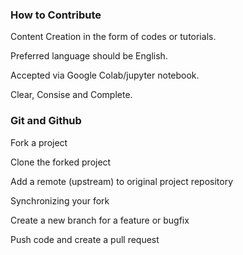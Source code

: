 ### How to Contribute

Content Creation in the form of codes or tutorials.

Preferred language should be English.

Accepted via Google Colab/jupyter notebook.

Clear, Consise and Complete.



### Git and Github

Fork a project

Clone the forked project

Add a remote (upstream) to original project repository

Synchronizing your fork

Create a new branch for a feature or bugfix

Push code and create a pull request
